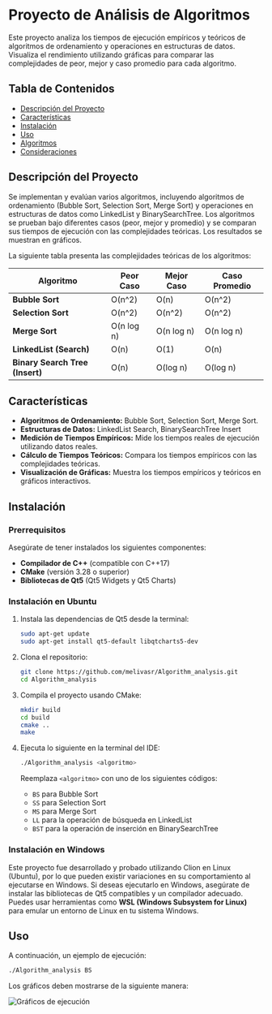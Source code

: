 # Proyecto de Análisis de Algoritmos

Este proyecto analiza los tiempos de ejecución empíricos y teóricos de algoritmos de ordenamiento y operaciones en estructuras de datos. Visualiza el rendimiento utilizando gráficas para comparar las complejidades de peor, mejor y caso promedio para cada algoritmo.

## Tabla de Contenidos

- [Descripción del Proyecto](#descripción-del-proyecto)
- [Características](#características)
- [Instalación](#instalación)
- [Uso](#uso)
- [Algoritmos](#algoritmos)
- [Consideraciones](#consideraciones)

## Descripción del Proyecto

Se implementan y evalúan varios algoritmos, incluyendo algoritmos de ordenamiento (Bubble Sort, Selection Sort, Merge Sort) y operaciones en estructuras de datos como LinkedList y BinarySearchTree. Los algoritmos se prueban bajo diferentes casos (peor, mejor y promedio) y se comparan sus tiempos de ejecución con las complejidades teóricas. Los resultados se muestran en gráficos.

La siguiente tabla presenta las complejidades teóricas de los algoritmos:

| **Algoritmo**                 | **Peor Caso** | **Mejor Caso** | **Caso Promedio** |
|-------------------------------|---------------|----------------|-------------------|
| **Bubble Sort**                | O(n^2)        | O(n)           | O(n^2)            |
| **Selection Sort**             | O(n^2)        | O(n^2)         | O(n^2)            |
| **Merge Sort**                 | O(n log n)    | O(n log n)     | O(n log n)        |
| **LinkedList (Search)**        | O(n)          | O(1)           | O(n)              |
| **Binary Search Tree (Insert)**| O(n)          | O(log n)       | O(log n)          |


## Características

- **Algoritmos de Ordenamiento:** Bubble Sort, Selection Sort, Merge Sort.
- **Estructuras de Datos:** LinkedList Search, BinarySearchTree Insert
- **Medición de Tiempos Empíricos:** Mide los tiempos reales de ejecución utilizando datos reales.
- **Cálculo de Tiempos Teóricos:** Compara los tiempos empíricos con las complejidades teóricas.
- **Visualización de Gráficas:** Muestra los tiempos empíricos y teóricos en gráficos interactivos.

## Instalación

### Prerrequisitos

Asegúrate de tener instalados los siguientes componentes:

- **Compilador de C++** (compatible con C++17)
- **CMake** (versión 3.28 o superior)
- **Bibliotecas de Qt5** (Qt5 Widgets y Qt5 Charts)

### Instalación en Ubuntu

1. Instala las dependencias de Qt5 desde la terminal:

    ```bash
    sudo apt-get update
    sudo apt-get install qt5-default libqtcharts5-dev
    ```

2. Clona el repositorio:

    ```bash
    git clone https://github.com/melivasr/Algorithm_analysis.git
    cd Algorithm_analysis
    ```

3. Compila el proyecto usando CMake:

    ```bash
    mkdir build
    cd build
    cmake ..
    make
    ```

4. Ejecuta lo siguiente en la terminal del IDE:

    ```bash
    ./Algorithm_analysis <algoritmo>
    ```

    Reemplaza `<algoritmo>` con uno de los siguientes códigos:
    - `BS` para Bubble Sort
    - `SS` para Selection Sort
    - `MS` para Merge Sort
    - `LL` para la operación de búsqueda en LinkedList
    - `BST` para la operación de inserción en BinarySearchTree

### Instalación en Windows

Este proyecto fue desarrollado y probado utilizando Clion en Linux (Ubuntu), por lo que pueden existir variaciones en su comportamiento al ejecutarse en Windows. Si deseas ejecutarlo en Windows, asegúrate de instalar las bibliotecas de Qt5 compatibles y un compilador adecuado. Puedes usar herramientas como **WSL (Windows Subsystem for Linux)** para emular un entorno de Linux en tu sistema Windows.

## Uso

A continuación, un ejemplo de ejecución:

```bash
./Algorithm_analysis BS
```
Los gráficos deben mostrarse de la siguiente manera:

![Gráficos de ejecución](https://github.com/user-attachments/assets/fe6a2665-5af7-4062-b318-6ac38c8329c6)
